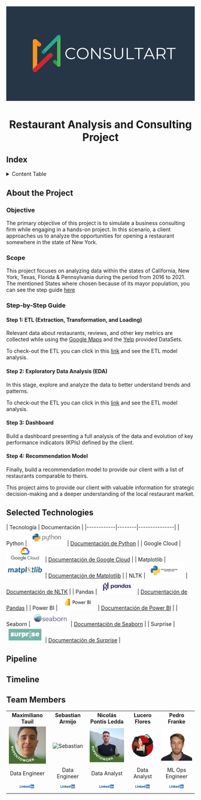 # <p align="center"> <img src="Images/Logo-Horizontal.png" alt="Texto Alternativo" width="700"/> </p>

# <h1 align=center> **Restaurant Analysis and Consulting Project** </h1>

## Index

<details>
  <summary>Content Table</summary>
  <ol>
    <li><a href="#Index">Index</a></li>
    <li><a href="#about-the-project">About the Project</a></li>
    <li><a href="#selected-technologies">Selected Technologies</a></li>
    <li><a href="#Pipeline">Project Pipeline</a></li>
    <li><a href="#Timeline">Project Timeline</a></li>
    <li><a href="#team-members">Team Members</a></li>
  </ol>
</details>

## About the Project

### Objective

The primary objective of this project is to simulate a business consulting firm while engaging in a hands-on project. In this scenario, a client approaches us to analyze the opportunities for opening a restaurant somewhere in the state of New York.

### Scope

This project focuses on analyzing data within the states of California, New York, Texas, Florida & Pennsylvania during the period from 2016 to 2021. The mentioned States where chosen because of its mayor population, you can see the step guide [here](Scope.ipynb)

### Step-by-Step Guide

#### Step 1: ETL (Extraction, Transformation, and Loading)

Relevant data about restaurants, reviews, and other key metrics are collected while using the [Google Maps](https://drive.google.com/drive/folders/1Wf7YkxA0aHI3GpoHc9Nh8_scf5BbD4DA) and the [Yelp](https://drive.google.com/drive/folders/1TI-SsMnZsNP6t930olEEWbBQdo_yuIZF) provided DataSets.

To check-out the ETL you can click in this [link](/Data%20Engineering/) and see the ETL model analysis.

#### Step 2: Exploratory Data Analysis (EDA)

In this stage, explore and analyze the data to better understand trends and patterns.

To check-out the ETL you can click in this [link](/Data%20Analysis/) and see the ETL model analysis.

#### Step 3: Dashboard

Build a dashboard presenting a full analysis of the data and evolution of key performance indicators (KPIs) defined by the client.

#### Step 4: Recommendation Model

Finally, build a recommendation model to provide our client with a list of restaurants comparable to theirs.

This project aims to provide our client with valuable information for strategic decision-making and a deeper understanding of the local restaurant market.

## Selected Technologies

| Tecnología          | Documentación |
|------------|--------|---------------|
| Python     | <img src="Images/Logos/python.png" alt="Python" width="100"> | [Documentación de Python](https://www.python.org/doc/) |
| Google Cloud | <img src="Images/Logos/google_cloud.png" alt="Google Cloud" width="100"> | [Documentación de Google Cloud](https://cloud.google.com/docs) |
| Matplotlib | <img src="Images/Logos/matplotlib.png" alt="Matplotlib" width="100"> | [Documentación de Matplotlib](https://matplotlib.org/stable/contents.html) |
| NLTK | <img src="Images/Logos/NLTK.png" alt="NLTK" width="100"> | [Documentación de NLTK](https://www.nltk.org/) |
| Pandas | <img src="Images/Logos/pandas.png" alt="Pandas" width="100"> | [Documentación de Pandas](https://pandas.pydata.org/pandas-docs/stable/index.html) |
| Power BI | <img src="Images/Logos/powerbi.png" alt="Power BI" width="100"> | [Documentación de Power BI](https://docs.microsoft.com/en-us/power-bi/) |
| Seaborn | <img src="Images/Logos/seaborn.png" alt="Seaborn" width="100"> | [Documentación de Seaborn](https://seaborn.pydata.org/) |
| Surprise | <img src="Images/Logos/surprise.png" alt="Surprise" width="100"> | [Documentación de Surprise](https://surprise.readthedocs.io/en/stable/) |

## Pipeline



## Timeline



## Team Members

<table align="center">
  <tr>
    <td align="center"><b>Maximiliano Tauil</b></td>
    <td align="center"><b>Sebastian Armijo</b></td>
    <td align="center"><b>Nicolás Pontis Ledda</b></td>
    <td align="center"><b>Lucero Flores</b></td>
    <td align="center"><b>Pedro Franke</b></td>
  </tr>
  <tr>
    <td align="center"><img src="Images/Maxi.jpeg" alt="Maxi" width="100"/></td>
    <td align="center"><img src="Images/Sebastian.jpeg" alt="Sebastian" width="100"/></td>
    <td align="center"><img src="Images/Nico.jpeg" alt="Nico" width="100"/></td>
    <td align="center"><img src="Images/Lucero.jpeg" alt="Lucero" width="100"/></td>
    <td align="center"><img src="Images/Pedro.jpeg" alt="Pedro" width="100"/></td>
  </tr>
  <tr>
    <td align="center">Data Engineer</td>
    <td align="center">Data Engineer</td>
    <td align="center">Data Analyst</td>
    <td align="center">Data Analyst</td>
    <td align="center">ML Ops Engineer</td>
  </tr>
  <tr>
    <td align="center"><a href="https://www.linkedin.com/in/maximiliano-tauil-3a0010252/"><img src="Images/lkd.png" alt="LinkedIn" width="40"/></a></td>
    <td align="center"><a href="https://www.linkedin.com/in/maximiliano-tauil-3a0010252/"><img src="Images/lkd.png" alt="LinkedIn" width="40"/></a></td>
    <td align="center"><a href="https://www.linkedin.com/in/nicol%C3%A1s-pontis-ledda-8a8083197/"><img src="Images/lkd.png" alt="LinkedIn" width="40"/></a></td>
    <td align="center"><a href="https://www.linkedin.com/in/lucerofa/"><img src="Images/lkd.png" alt="LinkedIn" width="40"/></a></td>
    <td align="center"><a href="https://www.linkedin.com/in/pedro-franke/"><img src="Images/lkd.png" alt="LinkedIn" width="40"/></a></td>
  </tr>
</table>




